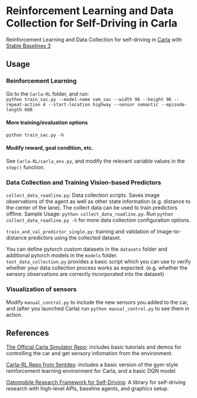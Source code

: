 # Reinforcement Learning and Data Collection for Self-Driving in Carla

Reinforcement Learning and Data Collection for self-driving in [Carla](https://github.com/carla-simulator/carla) with [Stable Baselines 3](https://github.com/DLR-RM/stable-baselines3)

## Usage

### Reinforcement Learning

Go to the `Carla-RL` folder, and run:  
`
python train_sac.py --model-name sem_sac --width 96 --height 96 --repeat-action 4 --start-location highway --sensor semantic --episode-length 600
`
#### More training/evaluation options
`
python train_sac.py -h
`
#### Modify reward, goal condition, etc.
See `Carla-RL/carla_env.py`, and modify the relevant variable values in the `step()` function.

### Data Collection and Training Vision-based Predictors

`collect_data_roadline.py`: Data collection scripts. Saves image observations of the agent as well as other state information (e.g. distance to the center of the lane). The collect data can be used to train predictors offline. Sample Usage: `python collect_data_roadline.py`. Run `python collect_data_roadline.py -h` for more data collection configuration options.

`train_and_val_predictor_single.py`: training and validation of image-to-distance predictors using the collected dataset.

You can define pytorch custom datasets in the `datasets` folder and additional pytorch models in the `models` folder.  
`test_data_collection.py` provides a basic script which you can use to verify whether your data collection process works as expected. (e.g. whether the sensory observations are correctly incorporated into the dataset)

### Visualization of sensors
Modify `manual_control.py` to include the new sensors you added to the car, and (after you launched Carla) run
`
python manual_control.py
`
to see them in action.

## References
[The Official Carla Simulator Repo](https://github.com/carla-simulator/carla): includes basic tutorials and demos for controlling the car and get sensory infomation from the environment. 

[Carla-RL Repo from Sentdex](https://github.com/Sentdex/Carla-RL): includes a basic version of the gym-style reinforcement learning environment for Carla, and a basic DQN model.

[Oatomobile Research Framework for Self-Driving](https://github.com/OATML/oatomobile): A library for self-driving research with high-level APIs, baseline agents, and graphics setup.

